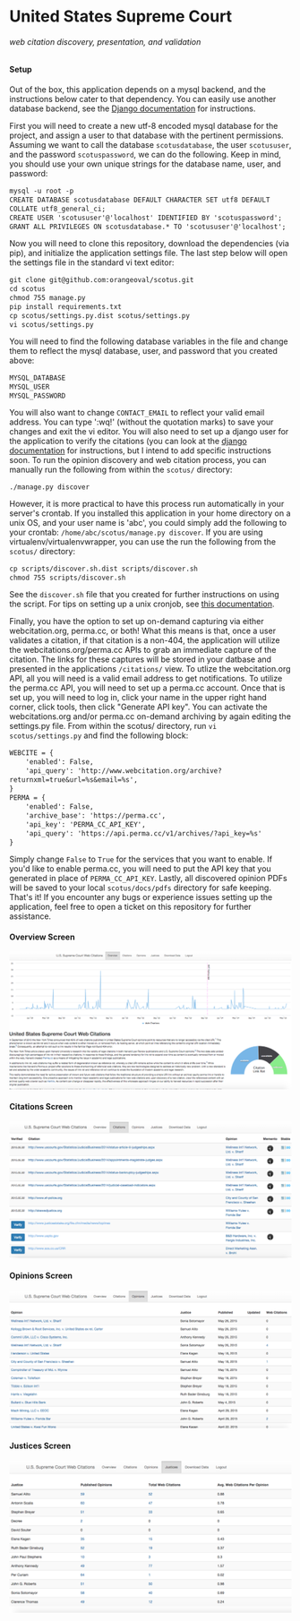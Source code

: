# United States Supreme Court 
###### web citation discovery, presentation, and validation

#### Setup
Out of the box, this application depends on a mysql backend, and the instructions below cater to that dependency.  You can easily use another database backend, see the [Django documentation](https://docs.djangoproject.com/en/1.8/ref/settings/#databases) for instructions.  

First you will need to create a new utf-8 encoded mysql database for the project, and assign a user to that database with the pertinent permissions.  Assuming we want to call the database ```scotusdatabase```, the user ```scotususer```, and the password ```scotuspassword```, we can do the following.  Keep in mind, you should use your own unique strings for the database name, user, and password:

```
mysql -u root -p
CREATE DATABASE scotusdatabase DEFAULT CHARACTER SET utf8 DEFAULT COLLATE utf8_general_ci;
CREATE USER 'scotususer'@'localhost' IDENTIFIED BY 'scotuspassword';
GRANT ALL PRIVILEGES ON scotusdatabase.* TO 'scotususer'@'localhost';
```  

Now you will need to clone this repository, download the dependencies (via pip), and initialize the application settings file.  The last step below will open the settings file in the standard vi text editor:  

```
git clone git@github.com:orangeoval/scotus.git
cd scotus
chmod 755 manage.py
pip install requirements.txt
cp scotus/settings.py.dist scotus/settings.py
vi scotus/settings.py
```  

You will need to find the following database variables in the file and change them to reflect the mysql database, user, and password that you created above:

```
MYSQL_DATABASE
MYSQL_USER
MYSQL_PASSWORD
```  

You will also want to change ```CONTACT_EMAIL``` to reflect your valid email address.  You can type ':wq!' (without the quotation marks) to save your changes and exit the vi editor.  You will also need to set up  a django user for the application to verify the citations (you can look at the [django documentation](https://docs.djangoproject.com/en/1.8/topics/auth/) for instructions, but I intend to add specific instructions soon.  To run the opinion discovery and web citation process, you can manually run the following from within the ```scotus/``` directory:  

```
./manage.py discover
```  

However, it is more practical to have this process run automatically in your server's crontab.  If you installed this application in your home directory on a unix OS, and your user name is 'abc', you could simply add the following to your crontab: ```/home/abc/scotus/manage.py discover```.  If you are using virtualenv/virtualenvwrapper, you can use the run the following from the ```scotus/``` directory:  

```
cp scripts/discover.sh.dist scripts/discover.sh
chmod 755 scripts/discover.sh
```  

See the ```discover.sh``` file that you created for further instructions on using the script.  For tips on setting up a unix cronjob, see [this documentation](http://www.wikihow.com/Set-up-a-Crontab-File-on-Linux).  

Finally, you have the option to set up on-demand capturing via either webcitation.org, perma.cc, or both!  What this means is that, once a user validates a citation, if that citation is a non-404, the application will utilize the webcitations.org/perma.cc APIs to grab an immediate capture of the citation.  The links for these captures will be stored in your datbase and presented in the applications ```/citations/``` view.  To utlize the webcitation.org API, all you will need is a valid email address to get notifications.  To utilize the perma.cc API, you will need to set up a perma.cc account.  Once that is set up, you will need to log in, click your name in the upper right hand corner, click tools, then click "Generate API key".  You can activate the webcitations.org and/or perma.cc on-demand archiving by again editing the settings.py file.  From within the scotus/ directory, run ```vi scotus/settings.py``` and find the following block:  

```
WEBCITE = {
    'enabled': False,
    'api_query': 'http://www.webcitation.org/archive?returnxml=true&url=%s&email=%s',
}
PERMA = {
    'enabled': False,
    'archive_base': 'https://perma.cc',
    'api_key': 'PERMA_CC_API_KEY',
    'api_query': 'https://api.perma.cc/v1/archives/?api_key=%s'
}
```  

Simply change ```False``` to ```True``` for the services that you want to enable.  If you'd like to enable perma.cc, you will need to put the API key that you generated in place of ```PERMA_CC_API_KEY```.  Lastly, all discovered opinion PDFs will be saved to your local ```scotus/docs/pdfs``` directory for safe keeping.  That's it!  If you encounter any bugs or experience issues setting up the application, feel free to open a ticket on this repository for further assistance.  


#### Overview Screen
![](https://github.com/orangeoval/scotus/blob/master/static/img/screen_shots/overview_screen.png)

#### Citations Screen
![](https://github.com/orangeoval/scotus/blob/master/static/img/screen_shots/citation_screen.png)

#### Opinions Screen
![](https://github.com/orangeoval/scotus/blob/master/static/img/screen_shots/opinions_screen.png)

#### Justices Screen
![](https://github.com/orangeoval/scotus/blob/master/static/img/screen_shots/justices_screen.png)
